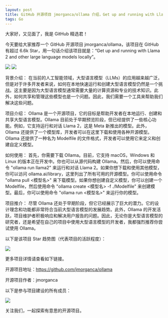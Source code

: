 ```yaml
---
layout: post
title: GitHub 开源项目 jmorganca/ollama 介绍，Get up and running with Llama 2 and other large language models locally
tags: Go
---
```


大家好，又见面了，我是 GitHub 精选君！

今天要给大家推荐一个 GitHub 开源项目 jmorganca/ollama，该项目在 GitHub 有超过 6.6k Star，用一句话介绍该项目就是：“Get up and running with Llama 2 and other large language models locally”。


![](https://github.com/jmorganca/ollama/assets/3325447/0d0b44e2-8f4a-4e99-9b52-a5c1c741c8f7)
![](https://github.com/jmorganca/ollama/assets/251292/2fd96b5f-191b-45c1-9668-941cfad4eb70)



背景介绍：
在当前的人工智能领域，大型语言模型（LLMs）的应用越来越广泛，但是对于许多开发者来说，如何在本地快速运行和创建大型语言模型仍然是一个挑战。这主要是因为大型语言模型通常需要大量的计算资源和专业的技术知识。此外，如何共享和管理这些模型也是一个问题。因此，我们需要一个工具来帮助我们解决这些问题。

项目介绍：
Ollama 是一个开源项目，它的目标是帮助开发者在本地运行、创建和共享大型语言模型。Ollama 目前处于早期预览阶段，但已经提供了一些核心功能。例如，它支持运行和对话 Llama 2，这是 Meta 新推出的模型。此外，Ollama 还提供了一个模型库，开发者可以在这里下载和使用各种开源模型。Ollama 还提供了一种名为 Modelfile 的文件格式，开发者可以使用它来定义和创建自定义模型。

如何使用：
首先，你需要下载 Ollama。目前，它支持 macOS，Windows 和 Linux 的版本正在开发中。你也可以从源代码构建 Ollama。然后，你可以使用命令 "ollama run llama2" 来运行和对话 Llama 2。如果你想下载和使用其他模型，你可以访问 ollama.ai/library，这里列出了所有可用的开源模型。你可以使用命令 "ollama pull <模型名>" 来下载模型。如果你想创建自定义模型，你可以创建一个 Modelfile，然后使用命令 "ollama create <模型名> -f ./Modelfile" 来创建模型。最后，你可以使用命令 "ollama run <模型名>" 来运行你的模型。

项目推介：
尽管 Ollama 还处于早期阶段，但它已经展示了巨大的潜力。它的设计理念和功能都非常符合当前大型语言模型的发展趋势。此外，Ollama 的开发活跃，项目维护者积极响应和解决用户报告的问题。因此，无论你是大型语言模型的研究者，还是希望在自己的项目中使用大型语言模型的开发者，我都强烈推荐你尝试使用 Ollama。






以下是该项目 Star 趋势图（代表项目的活跃程度）：

![](https://api.star-history.com/svg?repos=jmorganca/ollama&type=Timeline)

更多项目详情请查看如下链接。

开源项目地址：https://github.com/jmorganca/ollama 

开源项目作者：jmorganca

以下是参与项目建设的所有成员：

![](https://contrib.rocks/image?repo=jmorganca/ollama)

关注我们，一起探索有意思的开源项目。

